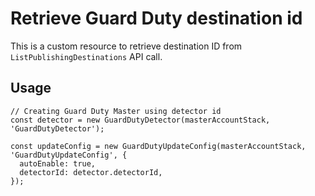 # Retrieve Guard Duty destination id

This is a custom resource to retrieve destination ID from `ListPublishingDestinations` API call.

## Usage

    // Creating Guard Duty Master using detector id
    const detector = new GuardDutyDetector(masterAccountStack, 'GuardDutyDetector');

    const updateConfig = new GuardDutyUpdateConfig(masterAccountStack, 'GuardDutyUpdateConfig', {
      autoEnable: true,
      detectorId: detector.detectorId,
    });

